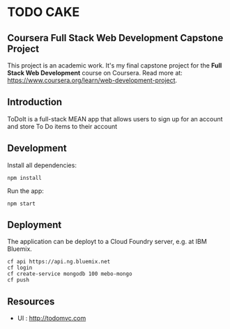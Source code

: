 TODO CAKE
====

Coursera Full Stack Web Development Capstone Project
----------------------------------------------------

This project is an academic work.
It's my final capstone project for the **Full Stack Web Development** course on Coursera.
Read more at: https://www.coursera.org/learn/web-development-project.


## Introduction

ToDoIt is a full-stack MEAN app that allows users to sign up for an account and store To Do items to their account

<!-- ## Demo

See the running demo at:

https://todocake.mybluemix.net -->
<!-- https://todo-cake.netlify.app/ -->

## Development

Install all dependencies:

```
npm install
```

Run the app:

```
npm start
```


## Deployment

The application can be deployt to a Cloud Foundry server, e.g. at IBM Bluemix.


```
cf api https://api.ng.bluemix.net
cf login
cf create-service mongodb 100 mebo-mongo
cf push
```


## Resources

- UI : http://todomvc.com
